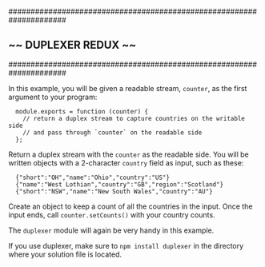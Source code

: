 #####################################################################
##                     ~~  DUPLEXER REDUX  ~~                      ##
#####################################################################

In this example, you will be given a readable stream, `counter`, as the first
argument to your program:
```
  module.exports = function (counter) {
    // return a duplex stream to capture countries on the writable side
    // and pass through `counter` on the readable side
  };
```
Return a duplex stream with the `counter` as the readable side. You will be
written objects with a 2-character `country` field as input, such as these:
```
  {"short":"OH","name":"Ohio","country":"US"}
  {"name":"West Lothian","country":"GB","region":"Scotland"}
  {"short":"NSW","name":"New South Wales","country":"AU"}
```
Create an object to keep a count of all the countries in the input. Once the
input ends, call `counter.setCounts()` with your country counts.

The `duplexer` module will again be very handy in this example.

If you use duplexer, make sure to `npm install duplexer` in the directory where
your solution file is located.

